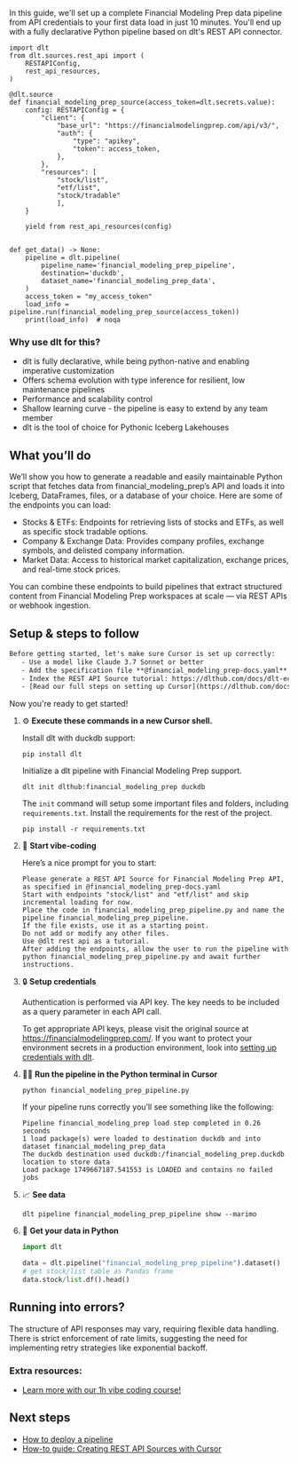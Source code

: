 In this guide, we'll set up a complete Financial Modeling Prep data pipeline from API credentials to your first data load in just 10 minutes. You'll end up with a fully declarative Python pipeline based on dlt's REST API connector.

```python-outcome
import dlt
from dlt.sources.rest_api import (
    RESTAPIConfig,
    rest_api_resources,
)

@dlt.source
def financial_modeling_prep_source(access_token=dlt.secrets.value):
    config: RESTAPIConfig = {
        "client": {
            "base_url": "https://financialmodelingprep.com/api/v3/",
            "auth": {
                "type": "apikey",
                "token": access_token,
            },
        },
        "resources": [
            "stock/list",
            "etf/list",
            "stock/tradable"
            ],
    }

    yield from rest_api_resources(config)


def get_data() -> None:
    pipeline = dlt.pipeline(
        pipeline_name='financial_modeling_prep_pipeline',
        destination='duckdb',
        dataset_name='financial_modeling_prep_data', 
    )
    access_token = "my_access_token"
    load_info = pipeline.run(financial_modeling_prep_source(access_token))
    print(load_info)  # noqa
```

### Why use dlt for this?

- dlt is fully declarative, while being python-native and enabling imperative customization
- Offers schema evolution with type inference for resilient, low maintenance pipelines
- Performance and scalability control
- Shallow learning curve - the pipeline is easy to extend by any team member
- dlt is the tool of choice for Pythonic Iceberg Lakehouses

## What you’ll do

We’ll show you how to generate a readable and easily maintainable Python script that fetches data from financial_modeling_prep’s API and loads it into Iceberg, DataFrames, files, or a database of your choice. Here are some of the endpoints you can load:

- Stocks & ETFs: Endpoints for retrieving lists of stocks and ETFs, as well as specific stock tradable options.
- Company & Exchange Data: Provides company profiles, exchange symbols, and delisted company information.
- Market Data: Access to historical market capitalization, exchange prices, and real-time stock prices.

You can combine these endpoints to build pipelines that extract structured content from Financial Modeling Prep workspaces at scale — via REST APIs or webhook ingestion.

## Setup & steps to follow

```default
Before getting started, let's make sure Cursor is set up correctly:
   - Use a model like Claude 3.7 Sonnet or better
   - Add the specification file **@financial_modeling_prep-docs.yaml** as context
   - Index the REST API Source tutorial: https://dlthub.com/docs/dlt-ecosystem/verified-sources/rest_api/ and add it to context as **@dlt rest api**
   - [Read our full steps on setting up Cursor](https://dlthub.com/docs/dlt-ecosystem/llm-tooling/cursor-restapi#23-configuring-cursor-with-documentation)
```

Now you're ready to get started! 

1. ⚙️ **Execute these commands in a new Cursor shell.**
    
    Install dlt with duckdb support:
    ```shell
    pip install dlt
    ```

    Initialize a dlt pipeline with Financial Modeling Prep support.
    ```shell
    dlt init dlthub:financial_modeling_prep duckdb
    ```

    The `init` command will setup some important files and folders, including `requirements.txt`. Install the requirements for the rest of the project.
    ```shell
    pip install -r requirements.txt
    ```
    
2. 🤠 **Start vibe-coding**
    
    Here’s a nice prompt for you to start: 
    
    ```prompt
    Please generate a REST API Source for Financial Modeling Prep API, as specified in @financial_modeling_prep-docs.yaml 
    Start with endpoints "stock/list" and "etf/list" and skip incremental loading for now. 
    Place the code in financial_modeling_prep_pipeline.py and name the pipeline financial_modeling_prep_pipeline. 
    If the file exists, use it as a starting point. 
    Do not add or modify any other files. 
    Use @dlt rest api as a tutorial. 
    After adding the endpoints, allow the user to run the pipeline with python financial_modeling_prep_pipeline.py and await further instructions.
    ```

    
3. 🔒 **Setup credentials** 
    
    Authentication is performed via API key. The key needs to be included as a query parameter in each API call.
    
    To get appropriate API keys, please visit the original source at https://financialmodelingprep.com/.
    If you want to protect your environment secrets in a production environment, look into [setting up credentials with dlt](https://dlthub.com/docs/walkthroughs/add_credentials).
    
4. 🏃‍♀️ **Run the pipeline in the Python terminal in Cursor**
    
    ```shell
    python financial_modeling_prep_pipeline.py
    ```
    
    If your pipeline runs correctly you’ll see something like the following:
    
    ```shell
    Pipeline financial_modeling_prep load step completed in 0.26 seconds
    1 load package(s) were loaded to destination duckdb and into dataset financial_modeling_prep_data
    The duckdb destination used duckdb:/financial_modeling_prep.duckdb location to store data
    Load package 1749667187.541553 is LOADED and contains no failed jobs
    ```
    
5. 📈 **See data**
    
    ```shell
    dlt pipeline financial_modeling_prep_pipeline show --marimo
    ```
    
6. 🐍 **Get your data in Python**
    
    ```python
    import dlt

   data = dlt.pipeline("financial_modeling_prep_pipeline").dataset()
   # get stock/list table as Pandas frame
   data.stock/list.df().head()
    ```

## Running into errors?

The structure of API responses may vary, requiring flexible data handling. There is strict enforcement of rate limits, suggesting the need for implementing retry strategies like exponential backoff.

### Extra resources:

- [Learn more with our 1h vibe coding course!](https://www.youtube.com/watch?v=GGid70rnJuM)

## Next steps

- [How to deploy a pipeline](https://dlthub.com/docs/walkthroughs/deploy-a-pipeline)
- [How-to guide: Creating REST API Sources with Cursor](https://dlthub.com/docs/dlt-ecosystem/llm-tooling/cursor-restapi)